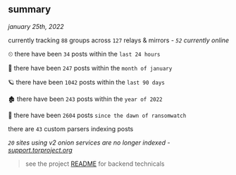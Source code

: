 
## summary
_january 25th, 2022_

currently tracking `88` groups across `127` relays & mirrors - _`52` currently online_

⏲ there have been `34` posts within the `last 24 hours`

🦈 there have been `247` posts within the `month of january`

🪐 there have been `1042` posts within the `last 90 days`

🏚 there have been `243` posts within the `year of 2022`

🦕 there have been `2604` posts `since the dawn of ransomwatch`

there are `43` custom parsers indexing posts

_`20` sites using v2 onion services are no longer indexed - [support.torproject.org](https://support.torproject.org/onionservices/v2-deprecation/)_

> see the project [README](https://github.com/thetanz/ransomwatch#ransomwatch--) for backend technicals
